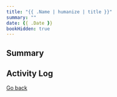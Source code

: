 ```yaml
---
title: "{{ .Name | humanize | title }}"
summary: ""
date: {{ .Date }}
bookHidden: true
---
```


## Summary



## Activity Log



<a class="link_button_back" href="/docs/journals/"><span>Go back</span></a>